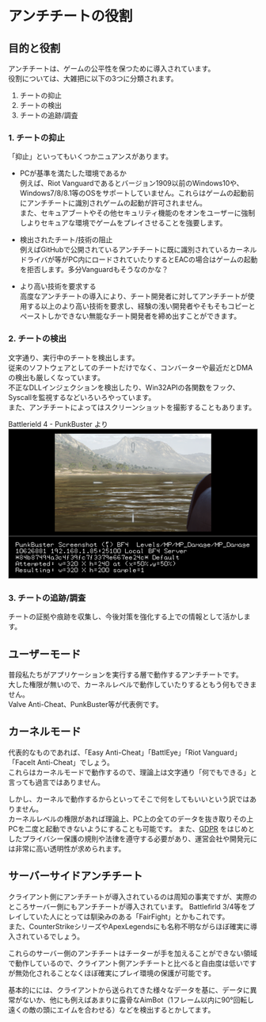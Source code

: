 # アンチチートの役割

## 目的と役割
アンチチートは、ゲームの公平性を保つために導入されています。  
役割については、大雑把に以下の3つに分類されます。

1. チートの抑止
2. チートの検出
3. チートの追跡/調査

### 1. チートの抑止
「抑止」といってもいくつかニュアンスがあります。  

* PCが基準を満たした環境であるか  
例えば、Riot Vanguardであるとバージョン1909以前のWindows10や、Windows7/8/8.1等のOSをサポートしていません。これらはゲームの起動前にアンチチートに識別されゲームの起動が許可されません。  
また、セキュアブートやその他セキュリティ機能のをオンをユーザーに強制しよりセキュアな環境でゲームをプレイさせることを強要します。

* 検出されたチート/技術の阻止  
例えばGitHubで公開されているアンチチートに既に識別されているカーネルドライバが等がPC内にロードされていたりするとEACの場合はゲームの起動を拒否します。多分Vanguardもそうなのかな？

* より高い技術を要求する  
高度なアンチチートの導入により、チート開発者に対してアンチチートが使用する以上のより高い技術を要求し、経験の浅い開発者やそもそもコピーとペーストしかできない無能なチート開発者を締め出すことができます。

### 2. チートの検出
文字通り、実行中のチートを検出します。  
従来のソフトウェアとしてのチートだけでなく、コンバーターや最近だとDMAの検出も厳しくなっています。  
不正なDLLインジェクションを検出したり、Win32APIの各関数をフック、Syscallを監視するなどいろいろやっています。  
また、アンチチートによってはスクリーンショットを撮影することもあります。  

Battlerield 4 - PunkBuster より  
![PB](../image/PunkBusterSS.png)

### 3. チートの追跡/調査
チートの証拠や痕跡を収集し、今後対策を強化する上での情報として活かします。

## ユーザーモード
普段私たちがアプリケーションを実行する層で動作するアンチチートです。  
大した権限が無いので、カーネルレベルで動作していたりするともう何もできません。  
Valve Anti-Cheat、PunkBuster等が代表例です。

## カーネルモード
代表的なものであれば、「Easy Anti-Cheat」「BattlEye」「Riot Vanguard」「FaceIt Anti-Cheat」でしょう。  
これらはカーネルモードで動作するので、理論上は文字通り「何でもできる」と言っても過言ではありません。

しかし、カーネルで動作するからといってそこで何をしてもいいという訳ではありません。  
カーネルレベルの権限があれば理論上、PC上の全てのデータを抜き取りその上PCを二度と起動できないようにすることも可能です。
また、[GDPR](https://ja.wikipedia.org/wiki/EU%E4%B8%80%E8%88%AC%E3%83%87%E3%83%BC%E3%82%BF%E4%BF%9D%E8%AD%B7%E8%A6%8F%E5%89%87) をはじめとしたプライバシー保護の規則や法律を遵守する必要があり、運営会社や開発元には非常に高い透明性が求められます。  

## サーバーサイドアンチチート
クライアント側にアンチチートが導入されているのは周知の事実ですが、実際のところサーバー側にもアンチチートが導入されています。
Battlefirld 3/4等をプレイしていた人にとっては馴染みのある「FairFight」とかもこれです。  
また、CounterStrikeシリーズやApexLegendsにも名称不明ながらほぼ確実に導入されているでしょう。

これらのサーバー側のアンチチートはチーターが手を加えることができない領域で動作しているので、クライアント側アンチチートと比べると自由度は低いですが無効化されることなくほぼ確実にプレイ環境の保護が可能です。  

基本的にには、クライアントから送られてきた様々なデータを基に、データに異常がないか、他にも例えばあまりに露骨なAimBot（1フレーム以内に90°回転し遠くの敵の頭にエイムを合わせる）などを検出するとかしてます。
